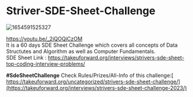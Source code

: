 # Striver-SDE-Sheet-Challenge

![1654591525327](https://user-images.githubusercontent.com/66811279/172405430-c58b25e6-5826-46d2-aa53-68e32359d32a.jpg)

https://youtu.be/_2iQOQiCzOM
<br>
It is a 60 days SDE Sheet Challenge which covers all concepts of Data Structutes and Algorithm as well as Computer Fundamentals.<br>
SDE Sheet Link : https://takeuforward.org/interviews/strivers-sde-sheet-top-coding-interview-problems/
<br>

**#SdeSheetChallenge** 
Check Rules/Prizes/All-Info of this challenge:[ https://takeuforward.org/uncategorized/strivers-sde-sheet-challenge/](https://takeuforward.org/interviews/strivers-sde-sheet-challenge-2023/)
